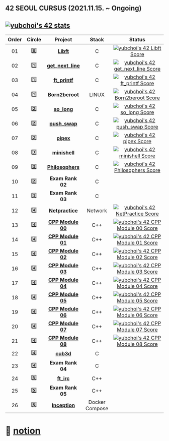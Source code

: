 ## 42 SEOUL CURSUS (2021.11.15. ~ Ongoing)

[![yubchoi's 42 stats](https://badge42.vercel.app/api/v2/cl1lrc931001109ljupxzlud4/stats?cursusId=21&coalitionId=85)](https://github.com/JaeSeoKim/badge42)
<br/>
---

 |Order|Circle|Project|Stack|Status|
 |:---:|:---:|:---:|:---:|:---:|
 |01|:zero:|[**Libft**](https://github.com/yubinquitous/42-Cursus/tree/main/00-libft)|C|[![yubchoi's 42 Libft Score](https://badge42.vercel.app/api/v2/cl1lrc931001109ljupxzlud4/project/2401322)](https://github.com/JaeSeoKim/badge42)|
 |02|:one:|[**get_next_line**](https://github.com/yubinquitous/42-Cursus/tree/main/01-get_next_line)|C|[![yubchoi's 42 get_next_line Score](https://badge42.vercel.app/api/v2/cl1lrc931001109ljupxzlud4/project/2431367)](https://github.com/JaeSeoKim/badge42)|
 |03|:one:|[**ft_printf**](https://github.com/yubinquitous/42-Cursus/tree/main/01-ft_printf)|C|[![yubchoi's 42 ft_printf Score](https://badge42.vercel.app/api/v2/cl1lrc931001109ljupxzlud4/project/2439623)](https://github.com/JaeSeoKim/badge42)|
 |04|:one:|**Born2beroot**|LINUX|[![yubchoi's 42 Born2beroot Score](https://badge42.vercel.app/api/v2/cl1lrc931001109ljupxzlud4/project/2448725)](https://github.com/JaeSeoKim/badge42)|
 |05|:two:|[**so_long**](https://github.com/yubinquitous/42-Cursus/tree/main/02-so_long)|C|[![yubchoi's 42 so_long Score](https://badge42.vercel.app/api/v2/cl1lrc931001109ljupxzlud4/project/2499607)](https://github.com/JaeSeoKim/badge42)|
 |06|:two:|[**push_swap**](https://github.com/yubinquitous/42-Cursus/tree/main/02-push_swap)|C|[![yubchoi's 42 push_swap Score](https://badge42.vercel.app/api/v2/cl1lrc931001109ljupxzlud4/project/2610444)](https://github.com/JaeSeoKim/badge42)|
 |07|:two:|[**pipex**](https://github.com/yubinquitous/42-Cursus/tree/main/02-pipex)|C|[![yubchoi's 42 pipex Score](https://badge42.vercel.app/api/v2/cl1lrc931001109ljupxzlud4/project/2639659)](https://github.com/JaeSeoKim/badge42)|
 |08|:three:|[**minishell**](https://github.com/yubinquitous/minishell)|C|[![yubchoi's 42 minishell Score](https://badge42.vercel.app/api/v2/cl1lrc931001109ljupxzlud4/project/2649646)](https://github.com/JaeSeoKim/badge42)|
 |09|:three:|[**Philosophers**](https://github.com/yubinquitous/42-Cursus/tree/main/03-philosophers/philo)|C|[![yubchoi's 42 Philosophers Score](https://badge42.vercel.app/api/v2/cl1lrc931001109ljupxzlud4/project/2721357)](https://github.com/JaeSeoKim/badge42)|
 |10|:two:|**Exam Rank 02**|C| |
 |11|:three:|**Exam Rank 03**|C| |
 |12|:four:|[**Netpractice**](https://github.com/yubinquitous/42-Cursus/tree/main/04-netpractice)|Network|[![yubchoi's 42 NetPractice Score](https://badge42.vercel.app/api/v2/cl1lrc931001109ljupxzlud4/project/2857859)](https://github.com/JaeSeoKim/badge42)|
 |13|:four:|[**CPP Module 00**](https://github.com/yubinquitous/42-Cursus/tree/main/04-cpp_module/module00)|C++|[![yubchoi's 42 CPP Module 00 Score](https://badge42.vercel.app/api/v2/cl1lrc931001109ljupxzlud4/project/2865943)](https://github.com/JaeSeoKim/badge42)|
 |14|:four:|[**CPP Module 01**](https://github.com/yubinquitous/42-Cursus/tree/main/04-cpp_module/module01)|C++|[![yubchoi's 42 CPP Module 01 Score](https://badge42.vercel.app/api/v2/cl1lrc931001109ljupxzlud4/project/2868142)](https://github.com/JaeSeoKim/badge42)|
 |15|:four:|[**CPP Module 02**](https://github.com/yubinquitous/42-Cursus/tree/main/04-cpp_module/module02)|C++|[![yubchoi's 42 CPP Module 02 Score](https://badge42.vercel.app/api/v2/cl1lrc931001109ljupxzlud4/project/2873196)](https://github.com/JaeSeoKim/badge42)|
 |16|:four:|[**CPP Module 03**](https://github.com/yubinquitous/42-Cursus/tree/main/04-cpp_module/module03)|C++|[![yubchoi's 42 CPP Module 03 Score](https://badge42.vercel.app/api/v2/cl1lrc931001109ljupxzlud4/project/2877810)](https://github.com/JaeSeoKim/badge42)|
 |17|:four:|[**CPP Module 04**](https://github.com/yubinquitous/42-Cursus/tree/main/04-cpp_module/module04)|C++|[![yubchoi's 42 CPP Module 04 Score](https://badge42.vercel.app/api/v2/cl1lrc931001109ljupxzlud4/project/2884519)](https://github.com/JaeSeoKim/badge42)|
 |18|:four:|[**CPP Module 05**](https://github.com/yubinquitous/42-Cursus/tree/main/04-cpp_module/module05)|C++|[![yubchoi's 42 CPP Module 05 Score](https://badge42.vercel.app/api/v2/cl1lrc931001109ljupxzlud4/project/2885366)](https://github.com/JaeSeoKim/badge42)|
 |19|:four:|[**CPP Module 06**](https://github.com/yubinquitous/42-Cursus/tree/main/04-cpp_module/module06)|C++|[![yubchoi's 42 CPP Module 06 Score](https://badge42.vercel.app/api/v2/cl1lrc931001109ljupxzlud4/project/2893852)](https://github.com/JaeSeoKim/badge42)|
 |20|:four:|[**CPP Module 07**](https://github.com/yubinquitous/42-Cursus/tree/main/04-cpp_module/module07)|C++|[![yubchoi's 42 CPP Module 07 Score](https://badge42.vercel.app/api/v2/cl1lrc931001109ljupxzlud4/project/2895504)](https://github.com/JaeSeoKim/badge42)|
 |21|:four:|[**CPP Module 08**](https://github.com/yubinquitous/42-Cursus/tree/main/04-cpp_module/module08)|C++|[![yubchoi's 42 CPP Module 08 Score](https://badge42.vercel.app/api/v2/cl1lrc931001109ljupxzlud4/project/2896712)](https://github.com/JaeSeoKim/badge42)|
 |22|:four:|[**cub3d**](https://github.com/yubinquitous/cub3D)|C| |
 |23|:four:|**Exam Rank 04**|C| |
 |24|:five:|[**ft_irc**](https://github.com/leedonggyu1848/irc)|C++| |
 |25|:five:|**Exam Rank 05**|C++| |
 |26|:five:|[**Inception**](https://github.com/yubinquitous/42-Cursus/tree/main/05-inception)|Docker</br>Compose| |


# :house_with_garden: [notion](https://yubinquitous.notion.site/42Seoul-226ebadd211346ef9a316e3806eb9d10)
